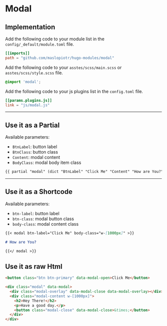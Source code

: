 # Modal

## Implementation

Add the following code to your module list in the `config/_default/module.toml` file.

```toml
[[imports]]
path = "github.com/maslopiotr/hugo-modules/modal"
```

Add the following code to your `asstes/scss/main.scss` or `asstes/scss/style.scss` file.

```scss
@import 'modal';
```

Add the following code to your js plugins list in the `config.toml` file.

```toml
[[params.plugins.js]]
link = "js/modal.js"

```

<hr>

## Use it as a Partial

Available parameters:

* `BtnLabel`: button label
* `BtnClass`: button class
* `Content`: modal content
* `BodyClass`: modal body item class

```html
{{ partial "modal" (dict "BtnLabel" "Click Me" "Content" "How are You?") }}
```

<hr>

## Use it as a Shortcode

Available parameters:

* `btn-label`: button label
* `btn-class`: modal button class
* `body-class`: modal content class

```md
{{< modal btn-label="Click Me" body-class="w-[1000px]" >}}

# How are You?

{{</ modal >}}
```

## Use it as raw Html

```html
<button class="btn btn-primary" data-modal-open>Click Me</button>

<div class="modal" data-modal>
  <div class="modal-overlay" data-modal-close data-modal-overlay></div>
  <div class="modal-content w-[1000px]">
    <h2>Hey There!</h2>
    <p>Have a good day.</p>
    <button class="modal-close" data-modal-close>&times;</button>
  </div>
</div>
```
